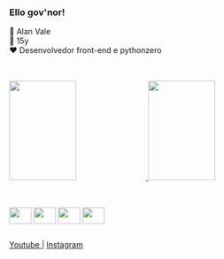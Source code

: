 ### Ello gov'nor!

🎃 Alan Vale <br>
🎈 15y <br>
❤ Desenvolvedor front-end e pythonzero <br>

##
<br>
<div>
  <a href="https://github.com/alaanvv">
  <img height="180em" width="49%" src="https://github-readme-stats.vercel.app/api/?username=alaanvv&show_icons=true&theme=nord&include_all_comits=true&count_private=true"/>
  <img height="180em" width="49%" src="https://github-readme-stats.vercel.app/api/top-langs/?username=alaanvv&layout=compact&langs-count=16&theme=nord"/>
</div>
  
##
  
<div style="display: inline-block"><br>
  <img align="center" width="40" height="30" src="https://cdn.jsdelivr.net/gh/devicons/devicon/icons/html5/html5-original.svg" />
  <img align="center" width="40" height="30" src="https://cdn.jsdelivr.net/gh/devicons/devicon/icons/css3/css3-original.svg" />
  <img align="center" width="40" height="30" src="https://cdn.jsdelivr.net/gh/devicons/devicon/icons/javascript/javascript-original.svg" />
  <img align="center" width="40" height="30" src="https://cdn.jsdelivr.net/gh/devicons/devicon/icons/python/python-original.svg" />
</div>
  
##
  
<div>
  <a href="https://youtube/alaanvv" target="_blank"> Youtube </a> | <a href="https://instagram.com/alaan_vv"> Instagram <a>
</div>  
